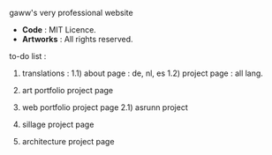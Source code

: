 gaww's very professional website

- **Code** : MIT Licence.  
- **Artworks** : All rights reserved.

to-do list : 

1) translations :
    1.1) about page : de, nl, es
    1.2) project page : all lang.

2) art portfolio project page

3) web portfolio project page
    2.1) asrunn project

4) sillage project page

5) architecture project page